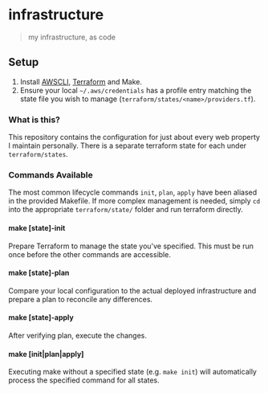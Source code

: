 # infrastructure
> my infrastructure, as code

## Setup
1. Install [AWSCLI], [Terraform] and Make.
2. Ensure your local `~/.aws/credentials` has a profile entry matching the
   state file you wish to manage (`terraform/states/<name>/providers.tf`).

### What is this?
This repository contains the configuration for just about every web property
I maintain personally. There is a separate terraform state for each under `terraform/states`.

### Commands Available
The most common lifecycle commands `init`, `plan`, `apply` have been aliased in
the provided Makefile. If more complex management is needed, simply `cd` into
the appropriate `terraform/state/` folder and run terraform directly.

#### make [state]-init
Prepare Terraform to manage the state you've specified. This must be run once
before the other commands are accessible.

#### make [state]-plan
Compare your local configuration to the actual deployed infrastructure and
prepare a plan to reconcile any differences.

#### make [state]-apply
After verifying plan, execute the changes.

#### make [init|plan|apply]
Executing make without a specified state (e.g. `make init`) will automatically process the specified command for all states.

[AWSCLI]: http://docs.aws.amazon.com/cli/latest/userguide/installing.html
[Terraform]: https://www.terraform.io/downloads.html
